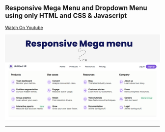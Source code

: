 ## Responsive Mega Menu and Dropdown Menu using only HTML and CSS & Javascript

[Watch On Youtube]()

![thumbnail](thumbnail.png)

------------------------
